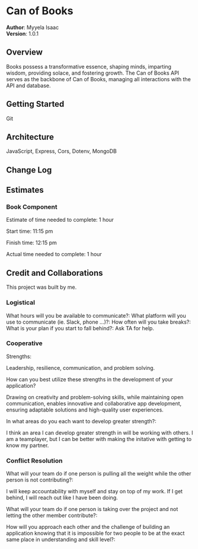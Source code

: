 # Can of Books

**Author**: Myyela Isaac  
**Version**: 1.0.1

## Overview

Books possess a transformative essence, shaping minds, imparting wisdom, providing solace, and fostering growth. The Can of Books API serves as the backbone of Can of Books, managing all interactions with the API and database.

## Getting Started

Git

## Architecture

JavaScript, Express, Cors, Dotenv, MongoDB

## Change Log

## Estimates
<!-- See below -->
### Book Component

Estimate of time needed to complete: 1 hour

Start time: 11:15 pm

Finish time: 12:15 pm

Actual time needed to complete: 1 hour

## Credit and Collaborations
<!-- Give credit (and a link) to other people or resources that helped you build this application. -->
This project was built by me.

### Logistical

What hours will you be available to communicate?:
What platform will you use to communicate (ie. Slack, phone …)?: 
How often will you take breaks?: 
What is your plan if you start to fall behind?: Ask TA for help.

### Cooperative

Strengths:

Leadership, resilience, communication, and problem solving.

How can you best utilize these strengths in the development of your application?

Drawing on creativity and problem-solving skills, while maintaining open communication, enables innovative and collaborative app development, ensuring adaptable solutions and high-quality user experiences.

In what areas do you each want to develop greater strength?:

I think an area I can develop greater strength in will be working with others. I am a teamplayer, but I can be better with making the initative with getting to know my partner. 

### Conflict Resolution

What will your team do if one person is pulling all the weight while the other person is not contributing?:
 
 I will keep accountability with myself and stay on top of my work. If I get behind, I will reach out like I have been doing.

What will your team do if one person is taking over the project and not letting the other member contribute?:

How will you approach each other and the challenge of building an application knowing that it is impossible for two people to be at the exact same place in understanding and skill level?:


